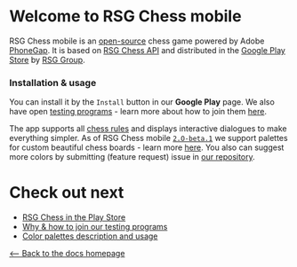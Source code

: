 # Welcome to RSG Chess mobile

RSG Chess mobile is an [open-source](https://github.com/RSG-Group/RSG-Chess-mobile) chess game powered by Adobe [PhoneGap](https://phonegap.com/). It is based on [RSG Chess API](/docs/api) and distributed in the [Google Play Store](https://play.google.com/store/apps/details?id=com.rsg.chess) by [RSG Group](https://github.com/RSG-Group/).

### Installation & usage

You can install it by the `Install` button in our **Google Play** page. We also have open [testing programs](https://developer.android.com/distribute/best-practices/launch/beta-tests.html) - learn more about how to join them [here](/docs/mobile/test).

The app supports all [chess rules](https://en.wikipedia.org/wiki/Rules_of_chess) and displays interactive dialogues to make everything simpler. As of RSG Chess mobile [`2.O-beta.1`](https://github.com/RSG-Group/RSG-Chess-mobile/releases/tag/2.0.0-beta.1) we support palettes for custom beautiful chess boards - learn more [here](/docs/mobile/palettes). You also can suggest more colors by submitting (feature request) issue in [our repository](https://github.com/RSG-Group/RSG-Chess-mobile/issues/new).

# Check out next
- [RSG Chess in the Play Store](https://play.google.com/store/apps/details?id=com.rsg.chess)
- [Why & how to join our testing programs](/docs/mobile/test)
- [Color palettes description and usage](/docs/mobile/palettes)

[<-- Back to the docs homepage](/docs)